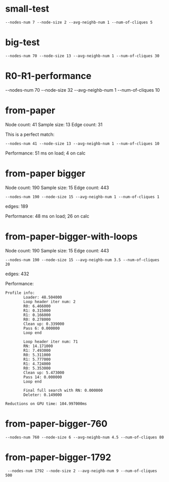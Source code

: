 # small-test
```
--nodes-num 7 --node-size 2 --avg-neighb-num 1 --num-of-cliques 5
```

# big-test
```
--nodes-num 70 --node-size 13 --avg-neighb-num 1 --num-of-cliques 30
```

# R0-R1-performance
--nodes-num 70 --node-size 32 --avg-neighb-num 1 --num-of-cliques 10

# from-paper
Node count: 41
Sample size: 13
Edge count: 31

This is a perfect match:
```
--nodes-num 41 --node-size 13 --avg-neighb-num 1 --num-of-cliques 10
```

Performance:
51 ms on load; 4 on calc

# from-paper bigger
Node count: 190
Sample size: 15
Edge count: 443

```
--nodes-num 190 --node-size 15 --avg-neighb-num 1 --num-of-cliques 1
```
edges: 189

Performance:
48 ms on load; 26 on calc

# from-paper-bigger-with-loops
Node count: 190
Sample size: 15
Edge count: 443

```
--nodes-num 190 --node-size 15 --avg-neighb-num 3.5 --num-of-cliques 20
```
edges: 432

Performance:
```
Profile info:
        Loader: 48.504000
        Loop header iter num: 2
        R0: 6.466000
        R1: 0.315000
        R1: 0.166000
        R0: 0.278000
        Clean up: 0.339000
        Pass 6: 0.000000
        Loop end

        Loop header iter num: 71
        RN: 14.171000
        R1: 7.493000
        R0: 5.311000
        R1: 5.777000
        R1: 4.724000
        R0: 5.353000
        Clean up: 5.473000
        Pass 14: 0.000000
        Loop end

        Final full search with RN: 0.000000
        Deleter: 0.149000

Reductions on GPU time: 104.997000ms
```

# from-paper-bigger-760
```
--nodes-num 760 --node-size 6 --avg-neighb-num 4.5 --num-of-cliques 80
```

# from-paper-bigger-1792
```
 --nodes-num 1792 --node-size 2 --avg-neighb-num 9 --num-of-cliques 500
```